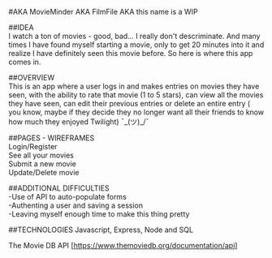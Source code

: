 
#AKA MovieMinder AKA FilmFile AKA this name is a WIP  
  
##IDEA  
I watch a ton of movies - good, bad... I really don't descriminate.  And many times I have found myself starting a movie, only to get 20 minutes into it and realize I have definitely seen this movie before. So here is where this app comes in.  
  
##OVERVIEW  
This is an app where a user logs in and makes entries on movies they have seen, with the ability to rate that movie (1 to 5 stars), can view all the movies they have seen, can edit their previous entries or delete an entire entry ( you know, maybe if they decide they no longer want all their friends to know how much they enjoyed Twilight)  ¯\_(ツ)_/¯  

##PAGES - WIREFRAMES  
Login/Register  
See all your movies    
Submit a new movie  
Update/Delete movie  
  
##ADDITIONAL DIFFICULTIES  
-Use of API to auto-populate forms  
-Authenting a user and saving a session  
-Leaving myself enough time to make this thing pretty
  
##TECHNOLOGIES
Javascript, Express, Node and SQL 
  
The Movie DB API [https://www.themoviedb.org/documentation/api]  
  

